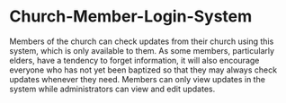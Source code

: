 # Church-Member-Login-System
Members of the church can check updates from their church using this system, which is only available to them. As some members, particularly elders, have a tendency to forget information, it will also encourage everyone who has not yet been baptized so that they may always check updates whenever they need.
Members can only view updates in the system while administrators can view and edit updates.
